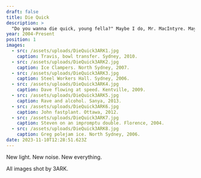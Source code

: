 ```yaml
---
draft: false
title: Die Quick
description: >
  "Do you wanna die quick, young fella?" Maybe I do, Mr. MacIntyre. Maybe I do.
year: 2004-Present
position: 1
images:
  - src: /assets/uploads/DieQuick3ARK1.jpg
    caption: Travis, bowl transfer. Sydney, 2010.
  - src: /assets/uploads/DieQuick3ARK2.jpg
    caption: Ice Clampers. North Sydney, 2007.
  - src: /assets/uploads/DieQuick3ARK3.jpg
    caption: Steel Workers Hall. Sydney, 2006.
  - src: /assets/uploads/DieQuick3ARK4.jpg
    caption: Dave flowing at speed. Kentville, 2009.
  - src: /assets/uploads/DieQuick3ARK5.jpg
    caption: Rave and alcohol. Sanya, 2013.
  - src: /assets/uploads/DieQuick3ARK6.jpg
    caption: John fastplant. Ottawa, 2012.
  - src: /assets/uploads/DieQuick3ARK7.jpg
    caption: Steven on an impromptu double. Florence, 2004.
  - src: /assets/uploads/DieQuick3ARK8.jpg
    caption: Greg polejam ice. North Sydney, 2006.
date: 2023-11-10T12:28:51.623Z
---
```

New light. New noise. New everything.

All images shot by 3ARK.
